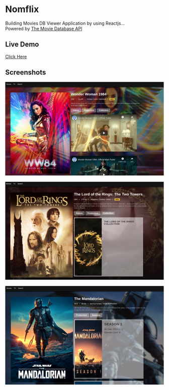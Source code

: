 # Nomflix

Building Movies DB Viewer Application by using Reactjs...<br>
Powered by [The Movie Database API](https://www.themoviedb.org/)

## Live Demo

[Click Here](https://unruffled-agnesi-1bc8d2.netlify.app)

## Screenshots

![Screenshot 1](screenshots/Nomflix1.png)<br><br>
![Screenshot 2](screenshots/Nomflix2.png)<br><br>
![Screenshot 3](screenshots/Nomflix3.png)
